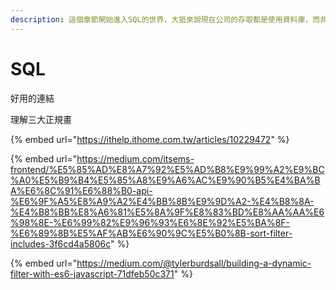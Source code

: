 ```yaml
---
description: 這個章節開始進入SQL的世界，大抵來說現在公司的存取都是使用資料庫，而非傻傻地用excel或是csv
---
```


# SQL

好用的連結

理解三大正規畫

{% embed url="https://ithelp.ithome.com.tw/articles/10229472" %}

{% embed url="https://medium.com/itsems-frontend/%E5%85%AD%E8%A7%92%E5%AD%B8%E9%99%A2%E9%BC%A0%E5%B9%B4%E5%85%A8%E9%A6%AC%E9%90%B5%E4%BA%BA%E6%8C%91%E6%88%B0-api-%E6%9F%A5%E8%A9%A2%E4%BB%8B%E9%9D%A2-%E4%B8%8A-%E4%B8%BB%E8%A6%81%E5%8A%9F%E8%83%BD%E8%AA%AA%E6%98%8E-%E6%99%82%E9%96%93%E6%8E%92%E5%BA%8F-%E6%89%8B%E5%AF%AB%E6%90%9C%E5%B0%8B-sort-filter-includes-3f6cd4a5806c" %}

{% embed url="https://medium.com/@tylerburdsall/building-a-dynamic-filter-with-es6-javascript-71dfeb50c371" %}



